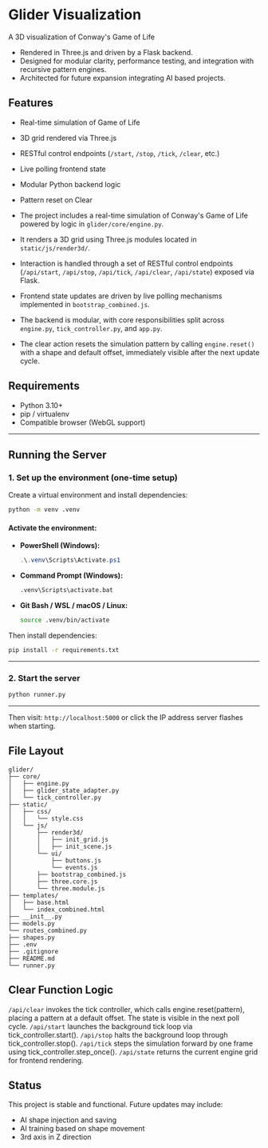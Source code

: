 # Glider Visualization

A 3D visualization of Conway's Game of Life 
- Rendered in Three.js and driven by a Flask backend. 
- Designed for modular clarity, performance testing, and integration with recursive pattern engines.
- Architected for future expansion integrating AI based projects.

## Features

- Real-time simulation of Game of Life
- 3D grid rendered via Three.js
- RESTful control endpoints (`/start`, `/stop`, `/tick`, `/clear`, etc.)
- Live polling frontend state
- Modular Python backend logic
- Pattern reset on Clear

- The project includes a real-time simulation of Conway's Game of Life powered by logic in `glider/core/engine.py`.
- It renders a 3D grid using Three.js modules located in `static/js/render3d/`.
- Interaction is handled through a set of RESTful control endpoints (`/api/start`, `/api/stop`, `/api/tick`, `/api/clear`, `/api/state`) exposed via Flask.
- Frontend state updates are driven by live polling mechanisms implemented in `bootstrap_combined.js`.
- The backend is modular, with core responsibilities split across `engine.py`, `tick_controller.py`, and `app.py`.
- The clear action resets the simulation pattern by calling `engine.reset()` with a shape and default offset, immediately visible after the next update cycle.


## Requirements

- Python 3.10+
- pip / virtualenv
- Compatible browser (WebGL support)
_________________________________________________________________________________________
## Running the Server

### 1. Set up the environment (one-time setup)

Create a virtual environment and install dependencies:

```bash
python -m venv .venv
```

#### Activate the environment:

- **PowerShell (Windows):**

  ```powershell
  .\.venv\Scripts\Activate.ps1
  ```

- **Command Prompt (Windows):**

  ```cmd
  .venv\Scripts\activate.bat
  ```

- **Git Bash / WSL / macOS / Linux:**

  ```bash
  source .venv/bin/activate
  ```

Then install dependencies:

```bash
pip install -r requirements.txt
```

---

### 2. Start the server

```bash
python runner.py
```

_________________________________________________________________________________________


Then visit: `http://localhost:5000` or click the IP address server flashes when starting.

## File Layout

```
glider/
├── core/
│   ├── engine.py
│   ├── glider_state_adapter.py
│   └── tick_controller.py
├── static/
│   ├── css/
│   │   └── style.css
│   └── js/
│       ├── render3d/
│       │   ├── init_grid.js
│       │   ├── init_scene.js
│       └── ui/
│           ├── buttons.js
│           └── events.js
│       ├── bootstrap_combined.js
│       ├── three.core.js
│       └── three.module.js
├── templates/
│   ├── base.html
│   └── index_combined.html
├── __init__.py
├── models.py
└── routes_combined.py
├── shapes.py
├── .env
├── .gitignore
├── README.md
└── runner.py
```

## Clear Function Logic

`/api/clear` invokes the tick controller, which calls engine.reset(pattern), placing a pattern at a default offset. The state is visible in the next poll cycle.
`/api/start` launches the background tick loop via tick_controller.start().
`/api/stop` halts the background loop through tick_controller.stop().
`/api/tick` steps the simulation forward by one frame using tick_controller.step_once().
`/api/state` returns the current engine grid for frontend rendering.

## Status

This project is stable and functional. Future updates may include:

- AI shape injection and saving
- AI training based on shape movement
- 3rd axis in Z direction
